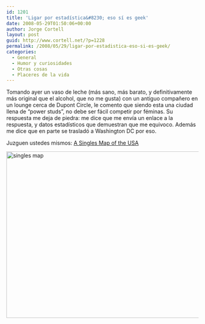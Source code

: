 ```yaml
---
id: 1201
title: 'Ligar por estadística&#8230; eso sí es geek'
date: 2008-05-29T01:50:06+00:00
author: Jorge Cortell
layout: post
guid: http://www.cortell.net/?p=1228
permalink: /2008/05/29/ligar-por-estadistica-eso-si-es-geek/
categories:
  - General
  - Humor y curiosidades
  - Otras cosas
  - Placeres de la vida
---
```

Tomando ayer un vaso de leche (más sano, más barato, y definitivamente más original que el alcohol, que no me gusta) con un antiguo compañero en un lounge cerca de Dupont Circle, le comento que siendo esta una ciudad llena de &#8220;power studs&#8221;, no debe ser fácil competir por féminas. Su respuesta me deja de piedra: me dice que me envía un enlace a la respuesta, y datos estadísticos que demuestran que me equivoco. Además me dice que en parte se trasladó a Washington DC por eso.

Juzguen ustedes mismos: <a title="Boston Globe" href="http://www.boston.com/bostonglobe/ideas/articles/2008/03/30/a_singles_map_of_the_united_states_of_america/#" target="_blank">A Singles Map of the USA</a>

<img src="http://cache.boston.com/bonzai-fba/Globe_Graphic/2008/03/29/1206808144_5800.jpg" alt="singles map" width="538" height="435" />